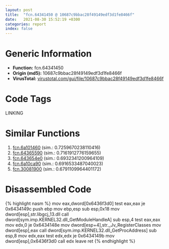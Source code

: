 ```yaml
---
layout: post
title:  "fcn.64341450 @ 10687c9bbac28f49149edf3d1fe8466f"
date:   2021-08-30 15:52:19 +0300
categories: report
index: false
---
```


# Generic Information
- **Function:** fcn.64341450
- **Origin (md5):** 10687c9bbac28f49149edf3d1fe8466f
- **VirusTotal:** [virustotal.com/gui/file/10687c9bbac28f49149edf3d1fe8466f][virustotal_ref]

# Code Tags
<span class="tag" id="LINKING">LINKING</span>


# Similar Functions

1. [fcn.6a101460][similar_1_ref] (sim.: 0.7259670238110416)
2. [fcn.64365590][similar_2_ref] (sim.: 0.7161912776159655)
3. [fcn.643654e0][similar_3_ref] (sim.: 0.6932341200964109)
4. [fcn.6a10ca90][similar_4_ref] (sim.: 0.6916533487040023)
5. [fcn.30081900][similar_5_ref] (sim.: 0.6791109964401172)


# Disassembled Code

{% highlight nasm %}
mov eax,dword[0x6436f3d0]
test eax,eax
je 0x6434149c
push ebp
mov ebp,esp
sub esp,0x18
mov dword[esp],str.libgcj_13.dll
call dword[sym.imp.KERNEL32.dll_GetModuleHandleA]
sub esp,4
test eax,eax
mov edx,0
je 0x6434148e
mov dword[esp+4],str._Jv_RegisterClasses
mov dword[esp],eax
call dword[sym.imp.KERNEL32.dll_GetProcAddress]
sub esp,8
mov edx,eax
test edx,edx
je 0x6434149b
mov dword[esp],0x6436f3d0
call edx
leave 
ret 
{% endhighlight %}


[similar_1_ref]: /report/fcn.6a101460@2182c8ee2ffd92cca7175fb65ca30561
[similar_2_ref]: /report/fcn.64365590@10687c9bbac28f49149edf3d1fe8466f
[similar_3_ref]: /report/fcn.643654e0@10687c9bbac28f49149edf3d1fe8466f
[similar_4_ref]: /report/fcn.6a10ca90@2182c8ee2ffd92cca7175fb65ca30561
[similar_5_ref]: /report/fcn.30081900@0a3653d3e8fb1320d70b4e1441359302
[virustotal_ref]: https://www.virustotal.com/gui/file/10687c9bbac28f49149edf3d1fe8466f